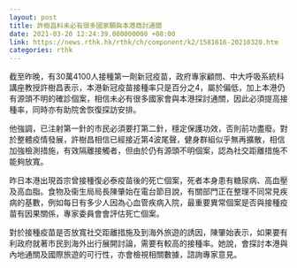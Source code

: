 ```yaml
---
layout: post
title: 許樹昌料未必有很多國家願與本港商討通關
date: 2021-03-20 12:24:39.000000000 +08:00
link: https://news.rthk.hk/rthk/ch/component/k2/1581616-20210320.htm
categories: rthk
---
```


截至昨晚，有30萬4100人接種第一劑新冠疫苗，政府專家顧問、中大呼吸系統科講座教授許樹昌表示，本港新冠疫苗接種率只是百分之4，屬於偏低，加上本港仍有源頭不明的確診個案，相信未必有很多國家會與本港探討通關，因此必須提高接種率，同時亦有助院舍恢復探訪安排。

他強調，已注射第一針的市民必須要打第二針，穩定保護功效，否則前功盡廢。對於整體疫情發展，許樹昌相信已經接近第4波尾聲，健身群組似乎無再擴散，相信加強檢測措施，有效隔離接觸者，但由於仍有源頭不明個案，認為社交距離措施不能夠放寬。

昨日本港出現首宗曾接種復必泰疫苗後的死亡個案，死者本身患有糖尿病、高血壓及高血脂。食物及衞生局局長陳肇始在電台節目說，有關部門正在整理不同常見疾病的基數，例如每日有多少人因為心血管疾病入院，最重要異常個案是否與接種疫苗有因果關係，專家委員會會評估死亡個案。

對於接種疫苗是否放寬社交距離措施及到海外旅遊的誘因，陳肇始表示，如果要有利政府就著市民到海外出行展開討論，需要有較高的接種率。她說，會探討本港與內地通關及國際旅遊的可行性，亦會檢視相關數據，諮詢專家意見。

